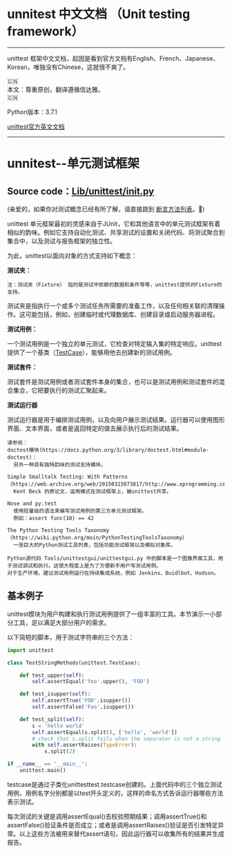 # unnitest 中文文档 （Unit testing framework）
***

unittest 框架中文文档，起因是看到官方文档有English、French、Japanese、Korean，唯独没有Chinese，这就很不爽了。  

🇨🇳  
本文：尊重原创，翻译遵循信达雅。   
🇨🇳   

Python版本：3.7.1

[unittest官方英文文档](https://docs.python.org/3/library/unittest.html#test-discovery)
***

# unnitest--单元测试框架
## Source code：[Lib/unittest/__init__.py](https://github.com/python/cpython/blob/3.7/Lib/unittest/__init__.py)  

(亲爱的，如果你对测试概念已经有所了解，请直接跳到 [断言方法列表](https://docs.python.org/3/library/unittest.html#assert-methods)。🌹)

unittest 单元框架最初的灵感来自于JUnit，它和其他语言中的单元测试框架有着相似的韵味。例如它支持自动化测试、共享测试的设置和关闭代码、将测试聚合到集合中，以及测试与报告框架的独立性。  

为此，unittest以面向对象的方式支持如下概念：

**测试夹：**

```
注：测试夹（Fixture） 指的是测试中依赖的数据和条件等等，unittest提供对Fixture的支持。
```
测试夹是指执行一个或多个测试任务所需要的准备工作，以及任何相关联的清理操作。这可能包括，例如，创建临时或代理数据库、创建目录或启动服务器进程。

**测试用例：**

一个测试用例是一个独立的单元测试，它检查对特定输入集的特定响应。unittest提供了一个基类（[TestCase](https://docs.python.org/3/library/unittest.html#unittest.TestCase)），能够用他去创建新的测试用例。

**测试套件：**  

测试套件是测试用例或者测试套件本身的集合，也可以是测试用例和测试套件的混合集合，它把要执行的测试汇聚起来。  

**测试运行器**  

测试运行器是用于编排测试用例，以及向用户展示测试结果。运行器可以使用图形界面、文本界面，或者是返回特定的值去展示执行后的测试结果。

```
请参阅：
doctest模块(https://docs.python.org/3/library/doctest.html#module-doctest)：
  另外一种具有独特韵味的测试支持模块。

Simple Smalltalk Testing: With Patterns（https://web.archive.org/web/20150315073817/http://www.xprogramming.com/testfram.htm）
  Kent Beck 的原论文，运用模式在测试框架上，被unittest共享。

Nose and py.test
  使用轻量级的语法来编写测试用例的第三方单元测试框架。
  例如：assert func(10) == 42

The Python Testing Tools Taxonomy（https://wiki.python.org/moin/PythonTestingToolsTaxonomy）
  一张巨大的Python测试工具列表，包括功能测试框架以及模拟对象库。

Python源代码 Tools/unittestgui/unittestgui.py 中的脚本是一个图像界面工具，用于测试调试和执行。这很大程度上是为了方便新手用户写测试用例。
对于生产环境，建议测试用例运行在持续集成系统，例如 Jenkins、Buidlbot、Hudson。

```

## 基本例子

unittest模块为用户构建和执行测试用例提供了一组丰富的工具。本节演示一小部分工具，足以满足大部分用户的需求。

以下简短的脚本，用于测试字符串的三个方法：

```python
import unittest

class TestStringMethods(unittest.TestCase):

    def test_upper(self):
        self.assertEqual('foo'.upper(), 'FOO')

    def test_isupper(self):
        self.assertTrue('FOO'.isupper())
        self.assertFalse('Foo'.isupper())

    def test_split(self):
        s = 'hello world'
        self.assertEqual(s.split(), ['hello', 'world'])
        # check that s.split fails when the separator is not a string
        with self.assertRaises(TypeError):
            s.split(2)

if __name__ == '__main__':
    unittest.main()

```
testcase是通过子类化unittesttest.testcase创建的。上面代码中的三个独立测试用例，用例名字分别都是以test开头定义的，这样的命名方式告诉运行器哪些方法表示测试。

每次测试的关键是调用assertEqual()去校验预期结果；调用assertTrue()和assertFalse()验证条件是否成立；或者是调用assertRaises()验证是否引发特定异常。以上这些方法被用来替代assert语句，因此运行器可以收集所有的结果并生成报告。
